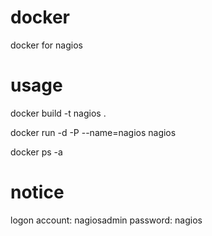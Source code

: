 # docker
docker for nagios

# usage

docker build -t nagios .

docker run -d -P --name=nagios nagios

docker ps -a

# notice
logon account: nagiosadmin password: nagios

